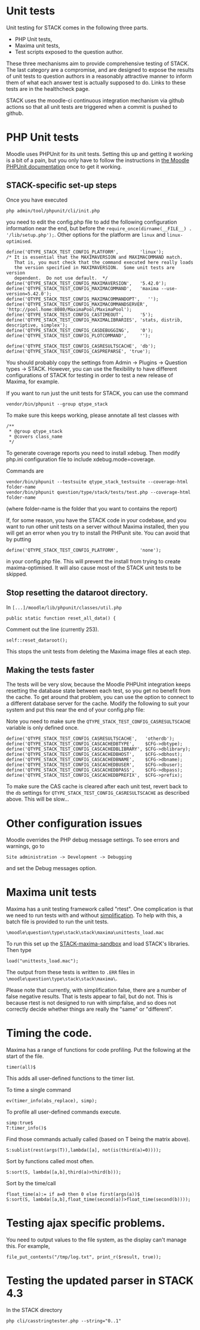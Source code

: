 # Unit tests

Unit testing for STACK comes in the following three parts.

* PHP Unit tests,
* Maxima unit tests,
* Test scripts exposed to the question author.

These three mechanisms aim to provide comprehensive testing of STACK.  The last category are a compromise, and are designed to expose the results of unit tests to question authors in a reasonably attractive manner to inform them of what each answer test is actually supposed to do.  Links to these tests are in the healthcheck page.

STACK uses the moodle-ci continuous integration mechanism via github actions so that all unit tests are triggered when a commit is pushed to github.

# PHP Unit tests

Moodle uses PHPUnit for its unit tests. Setting this up and getting it working is a bit of a pain, but you only have to follow the instructions in [the Moodle PHPUnit documentation](http://docs.moodle.org/dev/PHPUnit) once to get it working.

## STACK-specific set-up steps ##

Once you have executed

    php admin/tool/phpunit/cli/init.php

you need to edit the config.php file to add the following configuration
information near the end, but before the `require_once(dirname(__FILE__) . '/lib/setup.php');`.
Other options for the platform are `linux` and `linux-optimised`.

    define('QTYPE_STACK_TEST_CONFIG_PLATFORM',        'linux');
    /* It is essential that the MAXIMAVERSION and MAXIMACOMMAND match.
       That is, you must check that the command executed here really loads
       the version specified in MAXIMAVERSION.  Some unit tests are version
       dependent.  Do not use default.  */
    define('QTYPE_STACK_TEST_CONFIG_MAXIMAVERSION',   '5.42.0');
    define('QTYPE_STACK_TEST_CONFIG_MAXIMACOMMAND',   'maxima --use-version=5.42.0');
    define('QTYPE_STACK_TEST_CONFIG_MAXIMACOMMANDOPT',   '');
    define('QTYPE_STACK_TEST_CONFIG_MAXIMACOMMANDSERVER',   'http://pool.home:8080/MaximaPool/MaximaPool');
    define('QTYPE_STACK_TEST_CONFIG_CASTIMEOUT',      '5');
    define('QTYPE_STACK_TEST_CONFIG_MAXIMALIBRARIES', 'stats, distrib, descriptive, simplex');
    define('QTYPE_STACK_TEST_CONFIG_CASDEBUGGING',    '0');
    define('QTYPE_STACK_TEST_CONFIG_PLOTCOMMAND',     '');

    define('QTYPE_STACK_TEST_CONFIG_CASRESULTSCACHE', 'db');
    define('QTYPE_STACK_TEST_CONFIG_CASPREPARSE', 'true');

You should probably copy the settings from Admin -> Plugins -> Question types -> STACK.
However, you can use the flexibility to have different configurations of STACK
for testing in order to test a new release of Maxima, for example.

If you want to run just the unit tests for STACK, you can use the command

    vendor/bin/phpunit --group qtype_stack

To make sure this keeps working, please annotate all test classes with

    /**
     * @group qtype_stack
     * @covers class_name
     */

To generate coverage reports you need to install xdebug.  Then modify php.ini configuration file to include xdebug.mode=coverage.

Commands are

    vendor/bin/phpunit --testsuite qtype_stack_testsuite --coverage-html folder-name 
    vendor/bin/phpunit question/type/stack/tests/test.php --coverage-html folder-name 

(where folder-name is the folder that you want to contains the report)

If, for some reason, you have the STACK code in your codebase, and you want to run other
unit tests on a server without Maxima installed, then you will get an error when you
try to install the PHPunit site. You can avoid that by putting

    define('QTYPE_STACK_TEST_CONFIG_PLATFORM',        'none');

in your config.php file. This will prevent the install from trying to create maxima-optimised.
It will also cause most of the STACK unit tests to be skipped.


## Stop resetting the dataroot directory.


In `[...]/moodle/lib/phpunit/classes/util.php` 

    public static function reset_all_data() {

Comment out the line (currently 253).

    self::reset_dataroot();

This stops the unit tests from deleting the Maxima image files at each step.

## Making the tests faster ##

The tests will be very slow, because the Moodle PHPUnit integration keeps resetting
the database state between each test, so you get no benefit from the cache. To
get around that problem, you can use the option to connect to a different database
server for the cache. Modify the following to suit your system and put this near the end of your config.php file:

Note you need to make sure the `QTYPE_STACK_TEST_CONFIG_CASRESULTSCACHE` variable is only defined once.

    define('QTYPE_STACK_TEST_CONFIG_CASRESULTSCACHE',   'otherdb');
    define('QTYPE_STACK_TEST_CONFIG_CASCACHEDBTYPE',    $CFG->dbtype);
    define('QTYPE_STACK_TEST_CONFIG_CASCACHEDBLIBRARY', $CFG->dblibrary);
    define('QTYPE_STACK_TEST_CONFIG_CASCACHEDBHOST',    $CFG->dbhost);
    define('QTYPE_STACK_TEST_CONFIG_CASCACHEDBNAME',    $CFG->dbname);
    define('QTYPE_STACK_TEST_CONFIG_CASCACHEDBUSER',    $CFG->dbuser);
    define('QTYPE_STACK_TEST_CONFIG_CASCACHEDBPASS',    $CFG->dbpass);
    define('QTYPE_STACK_TEST_CONFIG_CASCACHEDBPREFIX',  $CFG->prefix);

To make sure the CAS cache is cleared after each unit test, revert back to the `db` settings for `QTYPE_STACK_TEST_CONFIG_CASRESULTSCACHE` as described above.  This will be slow...

# Other configuration issues

Moodle overrides the PHP debug message settings.  To see errors and warnings, go to

    Site administration -> Development -> Debugging

and set the Debug messages option.

# Maxima unit tests

Maxima has a unit testing framework called "rtest".  One complication is that we need to run tests with and without [simplification](../CAS/Simplification.md).  To help with this, a batch file is provided to run the unit tests.

    \moodle\question\type\stack\stack\maxima\unittests_load.mac
    
To run this set up the [STACK-maxima-sandbox](../CAS/STACK-Maxima_sandbox.md) and load STACK's libraries.  Then type

    load("unittests_load.mac");

The output from these tests is written to `.ERR` files in `\moodle\question\type\stack\stack\maxima\`.
    
Please note that currently, with simplification false, there are a number of false negative results.  That is tests appear to fail, but do not.  This is because rtest is not designed to run with simp:false, and so does not correctly decide whether things are really the "same" or "different".

# Timing the code.

Maxima has a range of functions for code profiling.  Put the following at the start of the file.

    timer(all)$

This adds all user-defined functions to the timer list.  

To time a single command

    ev(timer_info(abs_replace), simp);

To profile all user-defined commands execute.

    simp:true$
    T:timer_info()$

Find those commands actually called (based on T being the matrix above).

    S:sublist(rest(args(T)),lambda([a], not(is(third(a)=0))));

Sort by functions called most often.

    S:sort(S, lambda([a,b],third(a)>third(b)));

Sort by the time/call

    float_time(a):= if a=0 then 0 else first(args(a))$
    S:sort(S, lambda([a,b],float_time(second(a))>float_time(second(b))));
    
# Testing ajax specific problems.

You need to output values to the file system, as the display can't manage this.  For example,

    file_put_contents("/tmp/log.txt", print_r($result, true));

# Testing the updated parser in STACK 4.3

In the STACK directory

    php cli/casstringtester.php --string="0..1"
